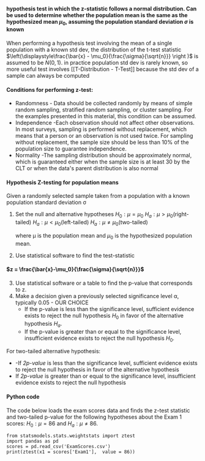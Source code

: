 #### hypothesis test in which the z-statistic follows a normal distribution. Can be used to determine whether the population mean is the same as the hypothesized mean $\mu_0$, assuming the population standard deviation $\sigma$ is known

When performing a hypothesis test involving the mean of a single population with a known std dev, the distribution of the t-test statistic $\left(\displaystyle\frac{\bar{x} - \mu_0}{\frac{\sigma}{\sqrt{n}}} \right )$ is assumed to be $N(0,1)$. in practice population std dev is rarely known, so more useful test involves [[T-Distribution - T-Test]] because the std dev of a sample can always be computed

#### Conditions for performing z-test:
- Randomness - Data should be collected randomly by means of simple random sampling, stratified random sampling, or cluster sampling. For the examples presented in this material, this condition can be assumed.
- Independence -Each observation should not affect other observations. In most surveys, sampling is performed without replacement, which means that a person or an observation is not used twice. For sampling without replacement, the sample size should be less than 10% of the population size to guarantee independence.
- Normality -The sampling distribution should be approximately normal, which is guaranteed either when the sample size is at least 30 by the CLT or when the data's parent distribution is also normal


#### Hypothesis Z-testing for population means

Given a randomly selected sample taken from a population with a known population standard deviation σ

1. Set the null and alternative hypotheses
	$H_0: \mu = \mu_0$
	$H_a: \mu > \mu_0 (\text{right-tailed})$
    $H_a: \mu < \mu_0 (\text{left-tailed})$
	$H_a: \mu \neq \mu_0 (\text{two-tailed})$
	
    where μ is the population mean and $\mu_0$ is the hypothesized population mean.
    
2. Use statistical software to find the test-statistic
#### $z = \frac{\bar{x}-\mu_0}{\frac{\sigma}{\sqrt{n}}}$
    
3. Use statistical software or a table to find the p-value that corresponds to z.
4. Make a decision given a previously selected significance level α, typically 0.05 - OUR CHOICE
    - If the p-value is less than the significance level, sufficient evidence exists to reject the null hypothesis $H_0$ in favor of the alternative hypothesis $H_a$.
    - If the p-value is greater than or equal to the significance level, insufficient evidence exists to reject the null hypothesis $H_0$.

For two-tailed alternative hypothesis:
- -If _2p-value_ is less than the significance level, sufficient evidence exists to reject the null hypothesis in favor of the alternative hypothesis
- If _2p-value_ is greater than or equal to the significance level, insufficient evidence exists to reject the null hypothesis



#### Python code

The code below loads the exam scores data and finds the z-test statistic and two-tailed p-value for the following hypotheses about the Exam 1 scores: $H_0:μ=86$ and $H_a:μ≠86$.
```
from statsmodels.stats.weightstats import ztest
import pandas as pd
scores = pd.read_csv('ExamScores.csv')
print(ztest(x1 = scores['Exam1'],  value = 86))
```


